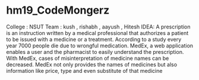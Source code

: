 # hm19_CodeMongerz
College : NSUT
Team : kush , rishabh , aayush , Hitesh
IDEA:
A prescription is an instruction written by a
medical professional that authorizes a patient to
be issued with a medicine or a treatment.
According to a study every year 7000 people die
due to wrongful medication. MedEx, a web
application enables a user and the pharmacist to
easily understand the prescription. With MedEx,
cases of misinterpretation of medicine names can
be decreased. MedEx not only provides the names
of medicines but also information like price, type 
and even substitute of that medicine

